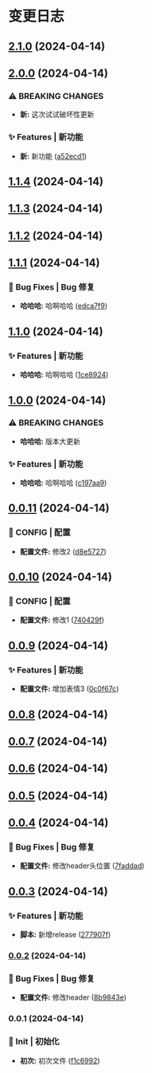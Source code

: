 # 变更日志

## [2.1.0](https://github.com/marioliu2001/test-version/compare/v2.0.0...v2.1.0) (2024-04-14)

## [2.0.0](https://github.com/marioliu2001/test-version/compare/v1.1.4...v2.0.0) (2024-04-14)


### ⚠ BREAKING CHANGES

* **新:** 这次试试破坏性更新

### ✨ Features | 新功能

* **新:** 新功能 ([a52ecd1](https://github.com/marioliu2001/test-version/commit/a52ecd1b003e035ef1d4520762ef7bfae4e34a9e))

## [1.1.4](https://github.com/marioliu2001/test-version/compare/v1.1.2...v1.1.4) (2024-04-14)

## [1.1.3](https://github.com/marioliu2001/test-version/compare/v1.1.2...v1.1.3) (2024-04-14)

## [1.1.2](https://github.com/marioliu2001/test-version/compare/v1.1.1...v1.1.2) (2024-04-14)

## [1.1.1](https://github.com/marioliu2001/test-version/compare/v1.1.0...v1.1.1) (2024-04-14)


### 🐛 Bug Fixes | Bug 修复

* **哈哈哈:** 哈啊哈哈 ([edca7f9](https://github.com/marioliu2001/test-version/commit/edca7f9e7cc77e0ebdbc0e0bce639d97eaa1b125))

## [1.1.0](https://github.com/marioliu2001/test-version/compare/v1.0.0...v1.1.0) (2024-04-14)


### ✨ Features | 新功能

* **哈哈哈:** 哈啊哈哈 ([1ce8924](https://github.com/marioliu2001/test-version/commit/1ce8924e199775330744ea82e95ac679a0c1e7f4))

## [1.0.0](https://github.com/marioliu2001/test-version/compare/v0.0.11...v1.0.0) (2024-04-14)


### ⚠ BREAKING CHANGES

* **哈哈哈:** 版本大更新

### ✨ Features | 新功能

* **哈哈哈:** 哈啊哈哈 ([c197aa9](https://github.com/marioliu2001/test-version/commit/c197aa9560eda2049d143cf80a50aacfeec89caf))

## [0.0.11](https://github.com/marioliu2001/test-version/compare/v0.0.10...v0.0.11) (2024-04-14)


### 🔨 CONFIG | 配置

* **配置文件:** 修改2 ([d8e5727](https://github.com/marioliu2001/test-version/commit/d8e5727743b17efd4203792f13fff581652abd77))

## [0.0.10](https://github.com/marioliu2001/test-version/compare/v0.0.9...v0.0.10) (2024-04-14)


### 🔨 CONFIG | 配置

* **配置文件:** 修改1 ([740429f](https://github.com/marioliu2001/test-version/commit/740429f9017bf24faba3d12b9d42a45f02dd2701))

## [0.0.9](https://github.com/marioliu2001/test-version/compare/v0.0.8...v0.0.9) (2024-04-14)


### ✨ Features | 新功能

* **配置文件:** 增加表情3 ([0c0f67c](https://github.com/marioliu2001/test-version/commit/0c0f67c086707e9ffba6169b4ff82c3b575a8d8d))

## [0.0.8](https://github.com/marioliu2001/test-version/compare/v0.0.7...v0.0.8) (2024-04-14)

## [0.0.7](https://github.com/marioliu2001/test-version/compare/v0.0.6...v0.0.7) (2024-04-14)

## [0.0.6](https://github.com/marioliu2001/test-version/compare/v0.0.5...v0.0.6) (2024-04-14)

## [0.0.5](https://github.com/marioliu2001/test-version/compare/v0.0.4...v0.0.5) (2024-04-14)

## [0.0.4](https://github.com/marioliu2001/test-version/compare/v0.0.3...v0.0.4) (2024-04-14)


### 🐛 Bug Fixes | Bug 修复

* **配置文件:** 修改header头位置 ([7faddad](https://github.com/marioliu2001/test-version/commit/7faddad42a0a62e2e4d868c7d9d289d1ffad0047))

## [0.0.3](https://github.com/marioliu2001/test-version/compare/v0.0.2...v0.0.3) (2024-04-14)


### ✨ Features | 新功能

* **脚本:** 新增release ([277907f](https://github.com/marioliu2001/test-version/commit/277907fa6fbba2e4a9e83ebc341de1ea2951a89d))


### [0.0.2](https://github.com/marioliu2001/test-version/compare/v0.0.1...v0.0.2) (2024-04-14)


### 🐛 Bug Fixes | Bug 修复

* **配置文件:** 修改header ([8b9843e](https://github.com/marioliu2001/test-version/commit/8b9843ed2a41fbd84f495dd4dd7bc8d68581fd5b))

### 0.0.1 (2024-04-14)


### 🎉 Init | 初始化

* **初次:** 初次文件 ([f1c6992](https://github.com/marioliu2001/test-version/commit/f1c699200a55096a08169398ed22d2b7e7658828))
